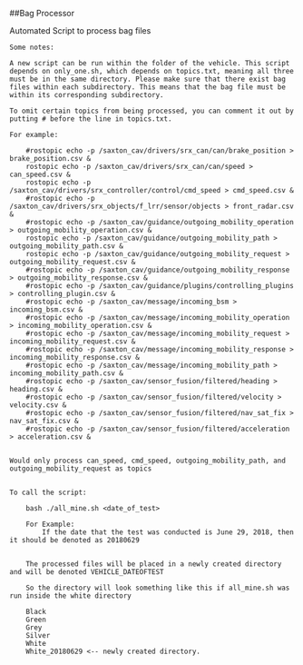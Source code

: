 ##Bag Processor

Automated Script to process bag files

	Some notes: 

	A new script can be run within the folder of the vehicle. This script depends on only_one.sh, which depends on topics.txt, meaning all three must be in the same directory. Please make sure that there exist bag files within each subdirectory. This means that the bag file must be within its corresponding subdirectory. 

	To omit certain topics from being processed, you can comment it out by putting # before the line in topics.txt.
	
	For example:	

		#rostopic echo -p /saxton_cav/drivers/srx_can/can/brake_position > brake_position.csv &
		rostopic echo -p /saxton_cav/drivers/srx_can/can/speed > can_speed.csv &
		rostopic echo -p /saxton_cav/drivers/srx_controller/control/cmd_speed > cmd_speed.csv &
		#rostopic echo -p /saxton_cav/drivers/srx_objects/f_lrr/sensor/objects > front_radar.csv &
		#rostopic echo -p /saxton_cav/guidance/outgoing_mobility_operation > outgoing_mobility_operation.csv &
		rostopic echo -p /saxton_cav/guidance/outgoing_mobility_path > outgoing_mobility_path.csv &
		rostopic echo -p /saxton_cav/guidance/outgoing_mobility_request > outgoing_mobility_request.csv &
		#rostopic echo -p /saxton_cav/guidance/outgoing_mobility_response > outgoing_mobility_response.csv &
		#rostopic echo -p /saxton_cav/guidance/plugins/controlling_plugins > controlling_plugin.csv &
		#rostopic echo -p /saxton_cav/message/incoming_bsm > incoming_bsm.csv &
		#rostopic echo -p /saxton_cav/message/incoming_mobility_operation > incoming_mobility_operation.csv &
		#rostopic echo -p /saxton_cav/message/incoming_mobility_request > incoming_mobility_request.csv &
		#rostopic echo -p /saxton_cav/message/incoming_mobility_response > incoming_mobility_response.csv &
		#rostopic echo -p /saxton_cav/message/incoming_mobility_path > incoming_mobility_path.csv &
		#rostopic echo -p /saxton_cav/sensor_fusion/filtered/heading > heading.csv &
		#rostopic echo -p /saxton_cav/sensor_fusion/filtered/velocity > velocity.csv &
		#rostopic echo -p /saxton_cav/sensor_fusion/filtered/nav_sat_fix > nav_sat_fix.csv &
		#rostopic echo -p /saxton_cav/sensor_fusion/filtered/acceleration > acceleration.csv &


	Would only process can_speed, cmd_speed, outgoing_mobility_path, and outgoing_mobility_request as topics

		
	To call the script:

		bash ./all_mine.sh <date_of_test>
	
		For Example:
			If the date that the test was conducted is June 29, 2018, then it should be denoted as 20180629
			

		The processed files will be placed in a newly created directory and will be denoted VEHICLE_DATEOFTEST
		
		So the directory will look something like this if all_mine.sh was run inside the white directory
		
		Black
		Green
		Grey
		Silver
		White
		White_20180629 <-- newly created directory.
		




